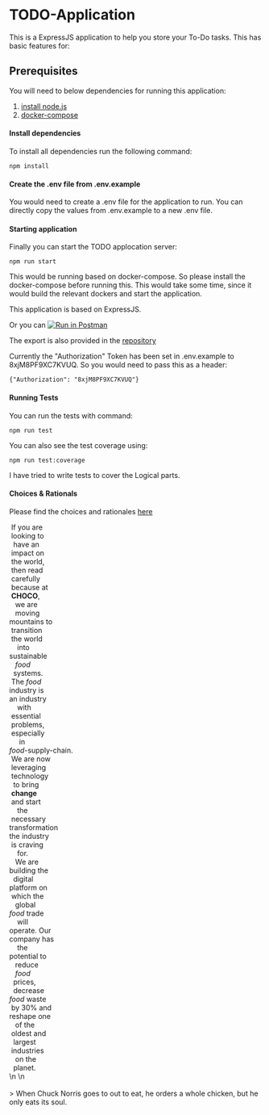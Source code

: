 # TODO-Application
This is a ExpressJS application to help you store your To-Do tasks.
This has basic features for: 

## Prerequisites
You will need to below dependencies for running this application: 
1. [install node.js](https://nodejs.org/en/download)
2. [docker-compose](https://docs.docker.com/compose/install/)

#### Install dependencies

To install all dependencies run the following command:
```
npm install
```

#### Create the .env file from .env.example
You would need to create a .env file for the application to run. 
You can directly copy the values from .env.example to a new .env file. 

#### Starting application

Finally you can start the TODO applocation server:

```
npm run start
```
This would be running based on docker-compose. So please install the docker-compose before running this.
This would take some time, since it would build the relevant dockers and start the application. 

This application is based on ExpressJS.

Or you can [![Run in Postman](https://run.pstmn.io/button.svg)](https://app.getpostman.com/run-collection/ce93b0ae3b8ebbae89aa)

The export is also provided in the [repository](TODO-Application.postman_collection.json)

Currently the "Authorization" Token has been set in .env.example to 8xjM8PF9XC7KVUQ. 
So you would need to pass this as a header:
```
{"Authorization": "8xjM8PF9XC7KVUQ"}
```

#### Running Tests
You can run the tests with command: 
```
npm run test
```

You can also see the test coverage using: 
```
npm run test:coverage
```
I have tried to write tests to cover the Logical parts.


#### Choices & Rationals
Please find the choices and rationales [here](./choices-and-rationales/README.md)
  
&nbsp;If&nbsp;you&nbsp;are&nbsp;<br/>&nbsp;looking&nbsp;to&nbsp;<br/>&nbsp;&nbsp;have&nbsp;an&nbsp;&nbsp;&nbsp;<br/>&nbsp;impact&nbsp;on&nbsp;&nbsp;<br/>&nbsp;the&nbsp;world,&nbsp;<br/>&nbsp;then&nbsp;read&nbsp;&nbsp;<br/>&nbsp;carefully&nbsp;&nbsp;<br/>&nbsp;because&nbsp;at&nbsp;<br/>&nbsp;**CHOCO**,&nbsp;<br/>&nbsp;&nbsp;&nbsp;we&nbsp;are&nbsp;&nbsp;&nbsp;<br/>&nbsp;&nbsp;&nbsp;moving&nbsp;&nbsp;&nbsp;<br/>mountains&nbsp;to<br/>&nbsp;transition&nbsp;<br/>&nbsp;the&nbsp;world&nbsp;&nbsp;<br/>&nbsp;&nbsp;&nbsp;&nbsp;into&nbsp;&nbsp;&nbsp;&nbsp;<br/>sustainable&nbsp;<br/>&nbsp;&nbsp;&nbsp;*food*&nbsp;&nbsp;&nbsp;<br/>&nbsp;&nbsp;systems.&nbsp;&nbsp;<br/>&nbsp;The&nbsp;*food*&nbsp;<br/>industry&nbsp;is&nbsp;<br/>an&nbsp;industry&nbsp;<br/>&nbsp;&nbsp;&nbsp;&nbsp;with&nbsp;&nbsp;&nbsp;&nbsp;<br/>&nbsp;essential&nbsp;&nbsp;<br/>&nbsp;problems,&nbsp;&nbsp;<br/>&nbsp;especially&nbsp;<br/>&nbsp;&nbsp;&nbsp;&nbsp;&nbsp;in&nbsp;&nbsp;&nbsp;&nbsp;&nbsp;<br/>*food*-supply-chain.<br/>&nbsp;We&nbsp;are&nbsp;now&nbsp;<br/>&nbsp;leveraging&nbsp;<br/>&nbsp;technology&nbsp;<br/>&nbsp;&nbsp;to&nbsp;bring&nbsp;&nbsp;<br/>&nbsp;**change**&nbsp;<br/>&nbsp;and&nbsp;start&nbsp;&nbsp;<br/>&nbsp;&nbsp;&nbsp;&nbsp;the&nbsp;&nbsp;&nbsp;&nbsp;&nbsp;<br/>&nbsp;necessary&nbsp;&nbsp;<br/>transformation<br/>the&nbsp;industry<br/>&nbsp;is&nbsp;craving&nbsp;<br/>&nbsp;&nbsp;&nbsp;&nbsp;for.&nbsp;&nbsp;&nbsp;&nbsp;<br/>&nbsp;&nbsp;&nbsp;We&nbsp;are&nbsp;&nbsp;&nbsp;<br/>building&nbsp;the<br/>&nbsp;&nbsp;digital&nbsp;&nbsp;&nbsp;<br/>platform&nbsp;on&nbsp;<br/>&nbsp;which&nbsp;the&nbsp;&nbsp;<br/>&nbsp;&nbsp;&nbsp;global&nbsp;&nbsp;&nbsp;<br/>*food*&nbsp;trade<br/>&nbsp;&nbsp;&nbsp;&nbsp;will&nbsp;&nbsp;&nbsp;&nbsp;<br/>operate.&nbsp;Our<br/>company&nbsp;has&nbsp;<br/>&nbsp;&nbsp;&nbsp;&nbsp;the&nbsp;&nbsp;&nbsp;&nbsp;&nbsp;<br/>potential&nbsp;to<br/>&nbsp;&nbsp;&nbsp;reduce&nbsp;&nbsp;&nbsp;<br/>&nbsp;&nbsp;&nbsp;*food*&nbsp;&nbsp;&nbsp;<br/>&nbsp;&nbsp;prices,&nbsp;&nbsp;&nbsp;<br/>&nbsp;&nbsp;decrease&nbsp;&nbsp;<br/>*food*&nbsp;waste<br/>&nbsp;by&nbsp;30%&nbsp;and&nbsp;<br/>reshape&nbsp;one&nbsp;<br/>&nbsp;&nbsp;&nbsp;of&nbsp;the&nbsp;&nbsp;&nbsp;<br/>&nbsp;oldest&nbsp;and&nbsp;<br/>&nbsp;&nbsp;largest&nbsp;&nbsp;&nbsp;<br/>&nbsp;industries&nbsp;<br/>&nbsp;&nbsp;&nbsp;on&nbsp;the&nbsp;&nbsp;&nbsp;<br/>&nbsp;&nbsp;planet.&nbsp;&nbsp;&nbsp;<br/>\n \n <br> <br> > When Chuck Norris goes to out to eat, he orders a whole chicken, but he only eats its soul.
